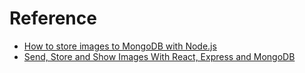 # Reference 

* [How to store images to MongoDB with Node.js](https://medium.com/@alvenw/how-to-store-images-to-mongodb-with-node-js-fb3905c37e6d)
* [Send, Store and Show Images With React, Express and MongoDB](https://medium.com/@colinrlly/send-store-and-show-images-with-react-express-and-mongodb-592bc38a9ed)
